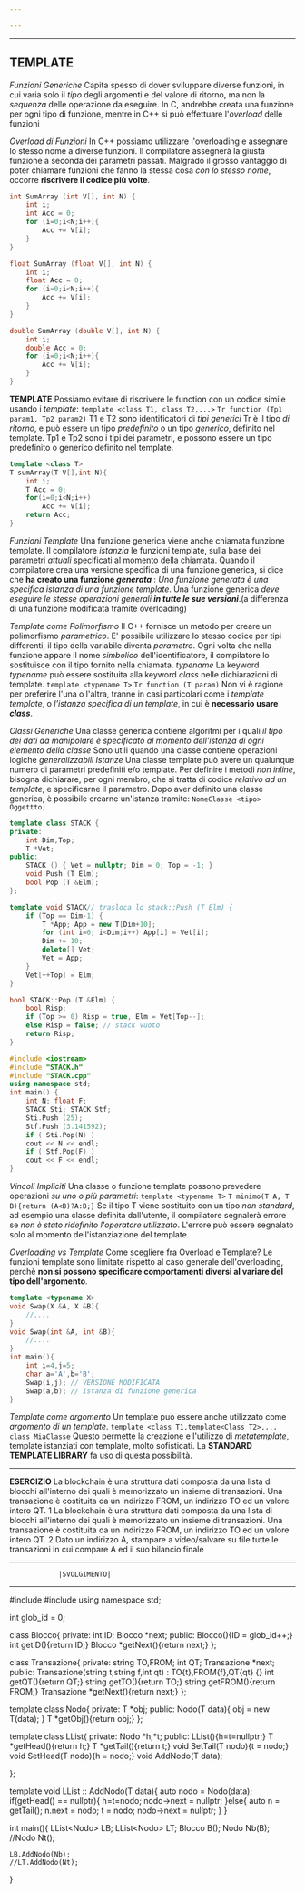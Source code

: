 ```yaml
---

---
```

---
**TEMPLATE**
---
*Funzioni Generiche*
	Capita spesso di dover sviluppare diverse funzioni, in cui varia solo il *tipo* degli argomenti e del valore di ritorno, ma non la *sequenza* delle operazione da eseguire.
	In C, andrebbe creata una funzione per ogni tipo di funzione, mentre in C++ si può effettuare l'*overload* delle funzioni

*Overload di Funzioni*
	In C++ possiamo utilizzare l'overloading e assegnare lo stesso nome a diverse funzioni. Il compilatore assegnerà la giusta funzione a seconda dei parametri passati.
	Malgrado il grosso vantaggio di poter chiamare funzioni che fanno la stessa cosa *con lo stesso nome*, occorre **riscrivere il codice più volte**.

```c++
int SumArray (int V[], int N) {
	int i;
	int Acc = 0;
	for (i=0;i<N;i++){
		Acc += V[i];
	}
}

float SumArray (float V[], int N) {
	int i;
	float Acc = 0;
	for (i=0;i<N;i++){
		Acc += V[i];
	}
}

double SumArray (double V[], int N) {
	int i;
	double Acc = 0;
	for (i=0;i<N;i++){
		Acc += V[i];
	}
}
```

**TEMPLATE**
	Possiamo evitare di riscrivere le function con un codice simile usando i *template*:
	`template <class T1, class T2,...>`
	`Tr function (Tp1 param1, Tp2 param2)`
	T1 e T2 sono identificatori di *tipi generici*
	Tr è il tipo *di ritorno*, e può essere un tipo *predefinito* o un tipo *generico*, definito nel template.
	Tp1 e Tp2 sono i tipi dei parametri, e possono essere un tipo predefinito o generico definito nel template.
```c++
template <class T>
T sumArray(T V[],int N){
	int i;
	T Acc = 0;
	for(i=0;i<N;i++)
		Acc += V[i];
	return Acc;
}
```

*Funzioni Template*
	Una funzione generica viene anche chiamata funzione template. Il compilatore *istanzia* le funzioni template, sulla base dei parametri *attuali* specificati al momento della chiamata.
	Quando il compilatore crea una versione specifica di una funzione generica, si dice che **ha creato una funzione *generata*** : *Una funzione generata è una specifica istanza di una funzione template*.
	Una funzione generica *deve eseguire le stesse operazioni generali **in tutte le sue versioni***.(a differenza di una funzione modificata tramite overloading)

*Template come Polimorfismo*
	Il C++ fornisce un metodo per creare un polimorfismo *parametrico*.
	E' possibile utilizzare lo stesso codice per tipi differenti, il tipo della variabile diventa *parametro*.
	Ogni volta che nella funzione appare il nome *simbolico* dell'identificatore, il compilatore lo sostituisce con il tipo fornito nella chiamata.
	*typename*
		La keyword *typename* può essere sostituita alla keyword *class* nelle dichiarazioni di template.
	`template <typename T>`
	`Tr function (T param)`
	Non vi è ragione per preferire l'una o l'altra, tranne in casi particolari come i *template template*, o *l'istanza specifica di un template*, in cui è **necessario usare *class***.

*Classi Generiche*
	Una classe generica contiene algoritmi per i quali *il tipo dei dati da manipolare è specificato al momento dell'istanza di ogni elemento della classe*
	Sono utili quando una classe contiene operazioni logiche *generalizzabili*
	*Istanze*
		Una classe template può avere un qualunque numero di parametri predefiniti e/o template.
		Per definire i metodi *non inline*, bisogna dichiarare, per ogni membro, che si tratta di codice *relativo ad un template*, e specificarne il parametro.
		Dopo aver definito una classe generica, è possibile crearne un'istanza tramite:
		`NomeClasse <tipo> Oggettto;`

```C++
template class STACK {
private:
	int Dim,Top;
	T *Vet;
public:
	STACK () { Vet = nullptr; Dim = 0; Top = -1; }
	void Push (T Elm);
	bool Pop (T &Elm);
};

template void STACK// trasloca lo stack::Push (T Elm) {
	if (Top == Dim-1) {
		T *App; App = new T[Dim+10]; 
		for (int i=0; i<Dim;i++) App[i] = Vet[i];
		Dim += 10;
		delete[] Vet;
		Vet = App;
	}
	Vet[++Top] = Elm;
}

bool STACK::Pop (T &Elm) {
	bool Risp;
	if (Top >= 0) Risp = true, Elm = Vet[Top--];
	else Risp = false; // stack vuoto 
	return Risp;
}

#include <iostream>
#include "STACK.h"
#include "STACK.cpp"
using namespace std;
int main() {
	int N; float F;
	STACK Sti; STACK Stf;
	Sti.Push (25);
	Stf.Push (3.141592);
	if ( Sti.Pop(N) )
	cout << N << endl;
	if ( Stf.Pop(F) )
	cout << F << endl;
}
```

*Vincoli Impliciti*
	Una classe o funzione template possono prevedere operazioni *su uno o più parametri*:
	`template <typename T>`
	`T minimo(T A, T B){return (A<B)?A:B;}`
	Se il tipo T viene sostituito con un tipo *non standard*, ad esempio una classe definita dall'utente, il compilatore segnalerà errore se *non è stato ridefinito l'operatore utilizzato*.
	L'errore può essere segnalato solo al momento dell'istanziazione del template.

*Overloading vs Template*
	Come scegliere fra Overload e Template?
	Le funzioni template sono limitate rispetto al caso generale dell'overloading, perchè **non si possono specificare comportamenti diversi al variare del tipo dell'argomento**.

```c++
template <typename X>
void Swap(X &A, X &B){
	//....
}
void Swap(int &A, int &B){
	//....
}
int main(){
	int i=4,j=5;
	char a='A',b='B';
	Swap(i,j); // VERSIONE MODIFICATA
	Swap(a,b); // Istanza di funzione generica
}
```

*Template come argomento*
	Un template può essere anche utilizzato come *argomento di un template*.
	`template <class T1,template<Class T2>,... class MiaClasse`
	Questo permette la creazione e l'utilizzo di *metatemplate*, template istanziati con template, molto sofisticati.
	La **STANDARD TEMPLATE LIBRARY** fa uso di questa possibilità.

---
**ESERCIZIO**
La blockchain è una struttura dati composta da una lista di blocchi all'interno dei quali è memorizzato un insieme di transazioni. Una transazione è costituita da un indirizzo FROM, un indirizzo TO ed un valore intero QT.
	1 La blockchain è una struttura dati composta da una lista di blocchi all'interno dei quali è memorizzato un insieme di transazioni.
		Una transazione è costituita da un indirizzo FROM, un indirizzo TO ed un valore intero QT.
	2 Dato un indirizzo A, stampare a video/salvare su file tutte le transazioni in cui compare A ed il suo bilancio finale

----------------------------------------------------------------------------------------------------
 				|SVOLGIMENTO|
----------------------------------------------------------------------------------------------------

#include <iostream>
#include <cstring>
using namespace std;

int glob_id = 0;

class Blocco{
private:
	int ID;
	Blocco *next;
public:
	Blocco(){ID = glob_id++;}
	int getID(){return ID;}
	Blocco *getNext(){return next;}
};

class Transazione{
private:
	string TO,FROM;
	int QT;
	Transazione *next;
public:
	Transazione(string t,string f,int qt) : TO{t},FROM{f},QT{qt} {}
	int getQT(){return QT;}
	string getTO(){return TO;}
	string getFROM(){return FROM;}
	Transazione *getNext(){return next;}
};

template <class T>
class Nodo{
private:
	T *obj;
public:
	Nodo(T data){
		obj = new T(data);
	}
	T *getObj(){return obj;}
};

template <class T>
class LList{
private:
	Nodo<T> *h,*t;
public:
	LList(){h=t=nullptr;}
	T *getHead(){return h;}
	T *getTail(){return t;}
	void SetTail(T nodo){t = nodo;}
	void SetHead(T nodo){h = nodo;}
	void AddNodo(T data);
	
};

template <class T> void LList<T> :: AddNodo(T data){
	auto nodo = Nodo<T>(data);
	if(getHead() == nullptr){
		h=t=nodo;
		nodo->next = nullptr;
	}else{
		auto n = getTail();
		n.next = nodo;
		t = nodo;
		nodo->next = nullptr;
	}
}

int main(){
	LList<Nodo<Blocco>> LB;
	LList<Nodo<Transazione>> LT;
	Blocco B();
	Nodo<Blocco> Nb(B);
	//Nodo<Transazione> Nt();
	
	LB.AddNodo(Nb);
	//LT.AddNodo(Nt);
}
